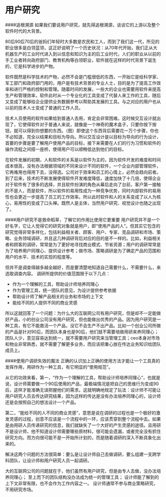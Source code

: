# 用户研究

####追根溯源
如果我们要说用户研究，就先得追根溯源，谈谈它的上游以及整个软件时代的大背景。

80后90后70后的爸妈们年轻时大多数是农民和工人，而到了我们这一代，所见的职业很多是白领蓝领，这正好说明了一个历史状况：从70年代开始，我们正从大机器生产的工业时代进入到以信息和知识为主的后工业时代，人们的职业从以前的手工业者转向政府部门、教育机构等白领职业，软件就在这样的时代背景下诞生的，它是科学进步的产物。

软件既然是科学技术的产物，必然不会是门槛很低的东西，一开始它是给科学家、军工部门和政府部门用的，用户是有技术背景的专业人士，目的是为了提高工作效率和进行严格的控制和管理。随着时间的发展，一些大的企业也需要用软件来提高生产和管理效率，软件此时从一个专业化的工具变成了代替人来工作的工具，随后又变成了能够给企业提供业务数据参考以帮助其发展的工具。与之对应的用户也从以前的技术人士变成了普通的工作人员。

技术人员使用的软件如果给到普通人去用，肯定会非常困难。这时候交互设计就出现了，它使得软件对于普通人来说，就像是一个神奇的魔术盒子，只要你按下按钮，就可以得到你想要的东西。（图）即使这个东西背后需要花一万个步骤，你也不必知道，完全以结果和目标为导向。所以交互设计是以目标为导向的行为设计，首要的步骤是要了解用户使用产品的目标，接下来需要在人们的行为习惯和软件的操作流程之间搭一座桥，使得用户可以顺畅低达到他们的目标。

在软件发展的初期，人和软件的关系是以软件为主的，因为软件开发的难度和时间成本很高，没有办法根据领域的不同来设计不同的软件，一个企业内部管理软件，它再难用也得用下去，没得选。公司对于效率和员工的心情上，必然会趋向前者。到了后来，技术的不断发展使得软件开发难度降低，速度加快了十几倍，使得企业对于软件有了很多的选择，并且软件扮演的角色从幕后走向了台前，客户第一接触的不是人，而是软件，所以软件的易用性成为一种竞争优势，同时内部软件的易用性也会更近一步提高了员工的工作效率。所以此时软件和人的关系变成了以人为核心，易用性的变成了口头禅。既然人是主体，当然用户研究、视觉设计也随之出现了。

####用户研究不是救命稻草，了解它的作用比使用它更重要
用户研究并不是一个好名字，它让人觉得它的研究对象就是用户，即“使用产品的人”。但其实它包含的研究觉得非常多样化，包括利益相关者、顾客、用户、专家、竞品调研和市场、策略、业务领域调研，并且这几种调研背后对应的目的是不一样的。比如，利益相关者和顾客的调研，常常是为了更好地寻找商业模式、节省资源；用户的调研常常是为了培养用户同理心、提供设计参考；做市场、策略调研是为了确定产品的范围和用户的水平、技术的实现的程度等。

但并不是调查得越多越全越好，而是要清楚地知道自己需要什么，不需要什么，来选取调查内容。
调研所提供的价值范围限于以下几点：

- 作为一个理解的工具，帮助设计师培养同理心
- 作为管理工具，统一团队的意见，为设计提供参考依据
- 帮助设计师了解产品相关的业务和市场的上下文
- 能给不同的人提供不同的商业灵感

所以这就回答了一个问题：为什么大的互联网公司有用户研究，但是却不一定能做好产品，小的创业公司没有用户研究，但也能做出优秀的产品。因为用户研究是一种工具，有它不能救活一个产品，没它不会生产不出产品。比如一个创业公司所做的产品是针对90后，而团队本身也是90后，他们就不需要培做用研来养同理心；团队人少，意见容易达到统一，就不需要用户研究来当管理工具；ceo本身对市场和物业非常熟悉，就不需要了解更多业务，而应该把重心放在传达业务知识给团队成员上。


####使用户调研失效的魔法
正确的认识加上正确的使用方法才能让一个工具真的发挥作用，用研作为一种工具，有它明显的“使用规范”。

从它的功效来看，第一，“作为一个理解的工具，帮助设计师培养同理心“，也就是说，设计师需要做一个90后使用的产品，最极端情况是把自己的思维行为变成90后，这样才能准确无误把握他们的需求。这就明确地规定了玩法：设计师不可能让用户研究人员去传达研究结果，因为这样的传达是没有办法培养同理心的，设计师还是会按照自己的想法设计一个产品。

第二，“能给不同的人不同的商业灵感”，意思是说在调研的过程也是一个极好的激发灵感的过程，创意不应该是一个流程中的一环，应该贯穿到整个流程中去。如果是由用研人员传递研究的信息，我们就缺失了一个大好的产生灵感的途径。且用研不是设计师，他不知道设计师需要哪些原材料，很可能会遗漏，或者完全没有抓住研究方向。而方向很可能不是一开始所计划的，而是随着调研的深入不断具象化出来的。

解决这两个问题的方法很简单：要么是让设计师自己去做调研，要么组建一支跨学科团队，让设计师和用户研究人员一起调研。

大的互联网公司的问题就在于，他们虽然有用户研究，但是由专人去做，没办法培养同理心；
至上而下的团队结构没办法成为统一的管理工具；
设计师能了解到的上下文非常有限，也不会作为工作内容之一。
设计师通常不参与商业策略研究，不用研究市场。